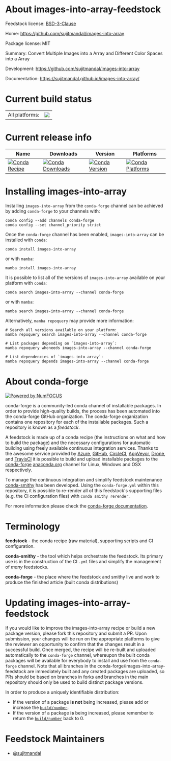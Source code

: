About images-into-array-feedstock
=================================

Feedstock license: [BSD-3-Clause](https://github.com/conda-forge/images-into-array-feedstock/blob/main/LICENSE.txt)

Home: https://github.com/sujitmandal/images-into-array

Package license: MIT

Summary: Convert Multiple Images into a Array and Different Color Spaces into a Array

Development: https://github.com/sujitmandal/images-into-array

Documentation: https://sujitmandal.github.io/images-into-array/

Current build status
====================


<table><tr><td>All platforms:</td>
    <td>
      <a href="https://dev.azure.com/conda-forge/feedstock-builds/_build/latest?definitionId=15799&branchName=main">
        <img src="https://dev.azure.com/conda-forge/feedstock-builds/_apis/build/status/images-into-array-feedstock?branchName=main">
      </a>
    </td>
  </tr>
</table>

Current release info
====================

| Name | Downloads | Version | Platforms |
| --- | --- | --- | --- |
| [![Conda Recipe](https://img.shields.io/badge/recipe-images--into--array-green.svg)](https://anaconda.org/conda-forge/images-into-array) | [![Conda Downloads](https://img.shields.io/conda/dn/conda-forge/images-into-array.svg)](https://anaconda.org/conda-forge/images-into-array) | [![Conda Version](https://img.shields.io/conda/vn/conda-forge/images-into-array.svg)](https://anaconda.org/conda-forge/images-into-array) | [![Conda Platforms](https://img.shields.io/conda/pn/conda-forge/images-into-array.svg)](https://anaconda.org/conda-forge/images-into-array) |

Installing images-into-array
============================

Installing `images-into-array` from the `conda-forge` channel can be achieved by adding `conda-forge` to your channels with:

```
conda config --add channels conda-forge
conda config --set channel_priority strict
```

Once the `conda-forge` channel has been enabled, `images-into-array` can be installed with `conda`:

```
conda install images-into-array
```

or with `mamba`:

```
mamba install images-into-array
```

It is possible to list all of the versions of `images-into-array` available on your platform with `conda`:

```
conda search images-into-array --channel conda-forge
```

or with `mamba`:

```
mamba search images-into-array --channel conda-forge
```

Alternatively, `mamba repoquery` may provide more information:

```
# Search all versions available on your platform:
mamba repoquery search images-into-array --channel conda-forge

# List packages depending on `images-into-array`:
mamba repoquery whoneeds images-into-array --channel conda-forge

# List dependencies of `images-into-array`:
mamba repoquery depends images-into-array --channel conda-forge
```


About conda-forge
=================

[![Powered by
NumFOCUS](https://img.shields.io/badge/powered%20by-NumFOCUS-orange.svg?style=flat&colorA=E1523D&colorB=007D8A)](https://numfocus.org)

conda-forge is a community-led conda channel of installable packages.
In order to provide high-quality builds, the process has been automated into the
conda-forge GitHub organization. The conda-forge organization contains one repository
for each of the installable packages. Such a repository is known as a *feedstock*.

A feedstock is made up of a conda recipe (the instructions on what and how to build
the package) and the necessary configurations for automatic building using freely
available continuous integration services. Thanks to the awesome service provided by
[Azure](https://azure.microsoft.com/en-us/services/devops/), [GitHub](https://github.com/),
[CircleCI](https://circleci.com/), [AppVeyor](https://www.appveyor.com/),
[Drone](https://cloud.drone.io/welcome), and [TravisCI](https://travis-ci.com/)
it is possible to build and upload installable packages to the
[conda-forge](https://anaconda.org/conda-forge) [anaconda.org](https://anaconda.org/)
channel for Linux, Windows and OSX respectively.

To manage the continuous integration and simplify feedstock maintenance
[conda-smithy](https://github.com/conda-forge/conda-smithy) has been developed.
Using the ``conda-forge.yml`` within this repository, it is possible to re-render all of
this feedstock's supporting files (e.g. the CI configuration files) with ``conda smithy rerender``.

For more information please check the [conda-forge documentation](https://conda-forge.org/docs/).

Terminology
===========

**feedstock** - the conda recipe (raw material), supporting scripts and CI configuration.

**conda-smithy** - the tool which helps orchestrate the feedstock.
                   Its primary use is in the construction of the CI ``.yml`` files
                   and simplify the management of *many* feedstocks.

**conda-forge** - the place where the feedstock and smithy live and work to
                  produce the finished article (built conda distributions)


Updating images-into-array-feedstock
====================================

If you would like to improve the images-into-array recipe or build a new
package version, please fork this repository and submit a PR. Upon submission,
your changes will be run on the appropriate platforms to give the reviewer an
opportunity to confirm that the changes result in a successful build. Once
merged, the recipe will be re-built and uploaded automatically to the
`conda-forge` channel, whereupon the built conda packages will be available for
everybody to install and use from the `conda-forge` channel.
Note that all branches in the conda-forge/images-into-array-feedstock are
immediately built and any created packages are uploaded, so PRs should be based
on branches in forks and branches in the main repository should only be used to
build distinct package versions.

In order to produce a uniquely identifiable distribution:
 * If the version of a package **is not** being increased, please add or increase
   the [``build/number``](https://docs.conda.io/projects/conda-build/en/latest/resources/define-metadata.html#build-number-and-string).
 * If the version of a package **is** being increased, please remember to return
   the [``build/number``](https://docs.conda.io/projects/conda-build/en/latest/resources/define-metadata.html#build-number-and-string)
   back to 0.

Feedstock Maintainers
=====================

* [@sujitmandal](https://github.com/sujitmandal/)

